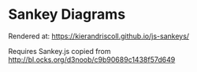 # Sankey Diagrams

Rendered at: https://kierandriscoll.github.io/js-sankeys/

Requires Sankey.js copied from http://bl.ocks.org/d3noob/c9b90689c1438f57d649

